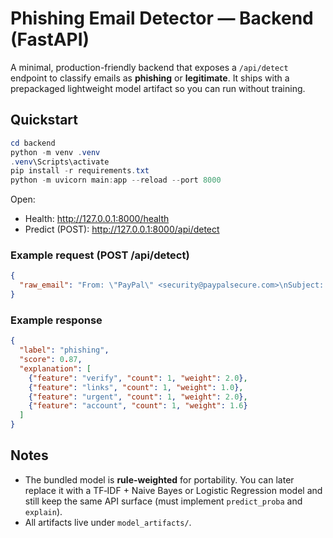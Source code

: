 # Phishing Email Detector — Backend (FastAPI)

A minimal, production-friendly backend that exposes a `/api/detect` endpoint to classify emails as **phishing** or **legitimate**.
It ships with a prepackaged lightweight model artifact so you can run without training.

## Quickstart

```powershell
cd backend
python -m venv .venv
.venv\Scripts\activate
pip install -r requirements.txt
python -m uvicorn main:app --reload --port 8000
```

Open:
- Health: http://127.0.0.1:8000/health
- Predict (POST): http://127.0.0.1:8000/api/detect

### Example request (POST /api/detect)
```json
{
  "raw_email": "From: \"PayPal\" <security@paypalsecure.com>\nSubject: Urgent: Your account is limited\n\nVerify now at http://phish.example/verify"
}
```

### Example response
```json
{
  "label": "phishing",
  "score": 0.87,
  "explanation": [
    {"feature": "verify", "count": 1, "weight": 2.0},
    {"feature": "links", "count": 1, "weight": 1.0},
    {"feature": "urgent", "count": 1, "weight": 2.0},
    {"feature": "account", "count": 1, "weight": 1.6}
  ]
}
```

## Notes
- The bundled model is **rule-weighted** for portability. You can later replace it with a TF‑IDF + Naive Bayes or Logistic Regression model and still keep the same API surface (must implement `predict_proba` and `explain`).  
- All artifacts live under `model_artifacts/`.
